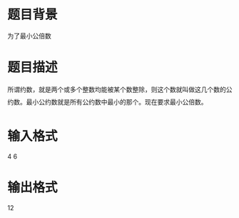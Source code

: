 # 

 
 # 题目背景 
<p>为了最小公倍数&nbsp;</p> 

 
 # 题目描述 
<p><span style="font-family: 'Microsoft Yahei'; font-size: 14px; line-height: 28px; white-space: pre-wrap;">所谓约数，就是两个或多个整数均能被某个数整除，则这个数就叫做这几个数的公约数。最小公约数就是所有公约数中最小的那个。现在要求</span>最小公倍数。</p> 

 
 # 输入格式 
<p>4&nbsp;6</p> 

 
 # 输出格式 
<p>12</p> 
